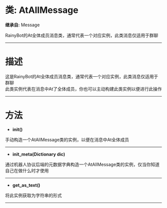 # 类: AtAllMessage  
  
**继承自:** Message  
  
RainyBot的At全体成员消息类，通常代表一个对应实例，此类消息仅适用于群聊  
  
---  
  
# 描述  
  
这是RainyBot的At全体成员消息类，通常代表一个对应实例，此类消息仅适用于群聊   
此类实例代表在消息中At了全体成员，你也可以主动构建此类实例以便进行此操作  
  
---  
  
# 方法 
  
- **init()**  
  
手动构造一个AtAllMessage类的实例，以便在消息中At全体成员  
  
---  
  
- **init_meta(Dictionary dic)**  
  
通过机器人协议后端的元数据字典构造一个AtAllMessage类的实例，仅当你知道自己在做什么时才使用  
  
---  
  
- **get_as_text()**  
  
将此实例获取为字符串的形式  
  
---  
  

